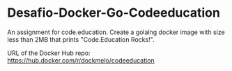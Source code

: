 # Desafio-Docker-Go-Codeeducation
An assignment for code.education. Create a golalng docker image with size less than 2MB that prints "Code.Education Rocks!".

URL of the Docker Hub repo: https://hub.docker.com/r/dockmelo/codeeducation
